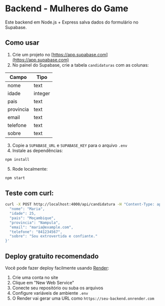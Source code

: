 # Backend - Mulheres do Game

Este backend em Node.js + Express salva dados do formulário no Supabase.

## Como usar

1. Crie um projeto no [https://app.supabase.com](https://app.supabase.com)
2. No painel do Supabase, crie a tabela `candidaturas` com as colunas:

| Campo     | Tipo     |
|-----------|----------|
| nome      | text     |
| idade     | integer  |
| pais      | text     |
| provincia | text     |
| email     | text     |
| telefone  | text     |
| sobre     | text     |

3. Copie a `SUPABASE_URL` e `SUPABASE_KEY` para o arquivo `.env`
4. Instale as dependências:

```bash
npm install
```

5. Rode localmente:

```bash
npm start
```

## Teste com curl:

```bash
curl -X POST http://localhost:4000/api/candidatura -H "Content-Type: application/json" -d '{
  "nome": "Maria",
  "idade": 25,
  "pais": "Moçambique",
  "provincia": "Nampula",
  "email": "maria@example.com",
  "telefone": "841234567",
  "sobre": "Sou extrovertida e confiante."
}'
```

## Deploy gratuito recomendado

Você pode fazer deploy facilmente usando [Render](https://render.com):

1. Crie uma conta no site
2. Clique em "New Web Service"
3. Conecte seu repositório ou suba os arquivos
4. Configure variáveis de ambiente `.env`
5. O Render vai gerar uma URL como `https://seu-backend.onrender.com`
